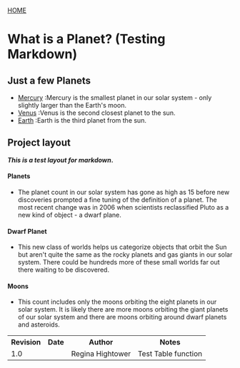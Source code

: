 [HOME](file:///C:/Users/381404/AppData/Local/Temp/MarkdownPadPreview.html)


# What is a Planet? (Testing Markdown)


## Just a few Planets
* [Mercury](https://solarsystem.nasa.gov/planets/profile.cfm?Object=Mercury) :Mercury is the smallest planet in our solar system - only slightly larger than the Earth's moon.
* [Venus](https://solarsystem.nasa.gov/planets/profile.cfm?Object=Venus) :Venus is the second closest planet to the sun.
* [Earth](https://solarsystem.nasa.gov/planets/profile.cfm?Object=Earth) :Earth is the third planet from the sun.

## Project layout
**_This is a test layout for markdown_.**

#### Planets
* The planet count in our solar system has gone as high as 15 before new discoveries prompted a fine tuning of the definition of a planet. The most recent change was in 2006 when scientists reclassified Pluto as a new kind of object - a dwarf plane.

#### Dwarf Planet
* This new class of worlds helps us categorize objects that orbit the Sun but aren't quite the same as the rocky planets and gas giants in our solar system. There could be hundreds more of these small worlds far out there waiting to be discovered.

#### Moons
* This count includes only the moons orbiting the eight planets in our solar system. It is likely there are more moons orbiting the giant planets of our solar system and there are moons orbiting around dwarf planets and asteroids.

<html>
<table>
<tr>
<th>Revision</th>
<th>Date</th>
<th>Author</th>
<th>Notes</th>
</tr>

<tr>
<td>1.0</td> <td></td> <td>Regina Hightower</td><td>Test Table function</td></tr>
</table>
</html>












